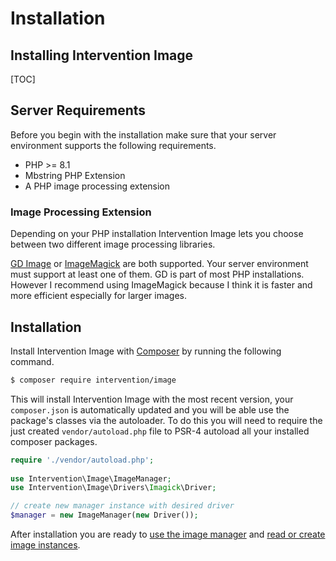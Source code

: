 # Installation
## Installing Intervention Image

[TOC]

## Server Requirements

Before you begin with the installation make sure that your server environment
supports the following requirements.

- PHP >= 8.1
- Mbstring PHP Extension
- A PHP image processing extension

### Image Processing Extension

Depending on your PHP installation Intervention Image lets you choose between
two different image processing libraries.

[GD Image](https://www.php.net/manual/en/book.image.php) or
[ImageMagick](https://www.php.net/manual/en/book.imagick.php) are both
supported. Your server environment must support at least one of them. GD is
part of most PHP installations. However I recommend using ImageMagick because I
think it is faster and more efficient especially for larger images.

## Installation

Install Intervention Image with [Composer](https://getcomposer.org/) by running
the following command.

```bash
$ composer require intervention/image
```

This will install Intervention Image with the most recent version, your
`composer.json` is automatically updated and you will be able use the package's
classes via the autoloader. To do this you will need to require the just
created `vendor/autoload.php` file to PSR-4 autoload all your installed
composer packages.

```php
require './vendor/autoload.php';
 
use Intervention\Image\ImageManager;
use Intervention\Image\Drivers\Imagick\Driver;

// create new manager instance with desired driver
$manager = new ImageManager(new Driver());
```

After installation you are ready to [use the image manager](/v3/basics/image-manager) and [read or create image instances](/v3/basics/instantiation).
